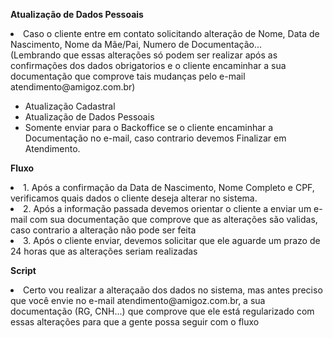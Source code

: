 **Atualização de Dados Pessoais**
<li>Caso o cliente entre em contato solicitando alteração de Nome, Data de Nascimento, Nome da Mãe/Pai, Numero de Documentação...</li>
(Lembrando que essas alterações só podem ser realizar após as confirmações dos dados obrigatorios e o cliente encaminhar a sua documentação que comprove tais mudanças pelo e-mail atendimento@amigoz.com.br)

- Atualização Cadastral
- Atualização de Dados Pessoais
- Somente enviar para o Backoffice se o cliente encaminhar a Documentação no e-mail, caso contrario devemos Finalizar em Atendimento.

**Fluxo**
<li>1. Após a confirmação da Data de Nascimento, Nome Completo e CPF, verificamos quais dados o cliente deseja alterar no sistema.</li>
<li>2. Após a informação passada devemos orientar o cliente a enviar um e-mail com sua documentação que comprove que as alterações são validas, caso contrario a alteração não pode ser feita</li>
<li>3. Após o cliente enviar, devemos solicitar que ele aguarde um prazo de 24 horas que as alterações seriam realizadas</li>

**Script**
<li>Certo vou realizar a alteraçaão dos dados no sistema, mas antes preciso que você envie no e-mail atendimento@amigoz.com.br, a sua documentação (RG, CNH...) 
  que comprove que ele está regularizado com essas alterações para que a gente possa seguir com o fluxo </li>
